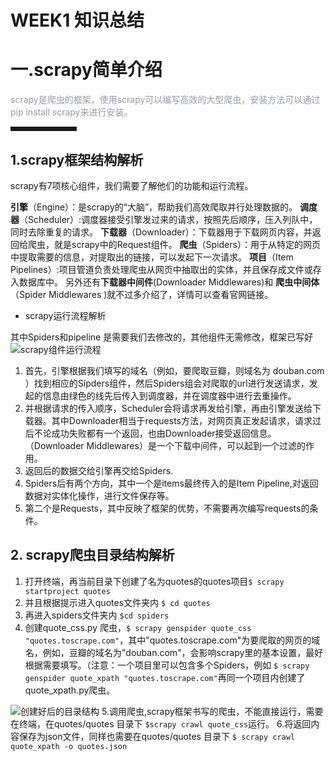 # WEEK1 知识总结

# 一.scrapy简单介绍

<font color=#999AAA >scrapy是爬虫的框架，使用scrapy可以编写高效的大型爬虫，安装方法可以通过pip install scrapy来进行安装。</font>

<hr style=" border:solid; width:100px; height:1px;" color=#000000 size=1">


## 1.scrapy框架结构解析

scrapy有7项核心组件，我们需要了解他们的功能和运行流程。

**引擎**（Engine）：是scrapy的“大脑”，帮助我们高效爬取并行处理数据的。
**调度器**（Scheduler）:调度器接受引擎发过来的请求，按照先后顺序，压入列队中，同时去除重复的请求。
**下载器**（Downloader）：下载器用于下载网页内容，并返回给爬虫，就是scrapy中的Request组件。
**爬虫**（Spiders）：用于从特定的网页中提取需要的信息，对提取出的链接，可以发起下一次请求。
**项目**（Item Pipelines）:项目管道负责处理爬虫从网页中抽取出的实体，并且保存成文件或存入数据库中。
另外还有**下载器中间件**(Downloader Middlewares)和 **爬虫中间体**（Spider Middlewares )就不过多介绍了，详情可以查看官网链接。




 - scrapy运行流程解析

其中Spiders和pipeline 是需要我们去修改的，其他组件无需修改，框架已写好
![scrapy组件运行流程](https://img-blog.csdnimg.cn/20200822214734501.png?x-oss-process=image/watermark,type_ZmFuZ3poZW5naGVpdGk,shadow_10,text_aHR0cHM6Ly9ibG9nLmNzZG4ubmV0L2x1b2xpdGEwMDE=,size_16,color_FFFFFF,t_70#pic_center)

 1. 首先，引擎根据我们填写的域名（例如，要爬取豆瓣，则域名为 douban.com ）找到相应的Sipders组件，然后Spiders组会对爬取的url进行发送请求，发起的信息由绿色的线先后传入到调度器，并在调度器中进行去重操作。
 2. 并根据请求的传入顺序，Scheduler会将请求再发给引擎，再由引擎发送给下载器。其中Downloader相当于requests方法，对网页真正发起请求，请求过后不论成功失败都有一个返回，也由Downloader接受返回信息。（Downloader Middlewares）是一个下载中间件，可以起到一个过滤的作用。
 3. 返回后的数据交给引擎再交给Spiders.
 4. Spiders后有两个方向，其中一个是items最终传入的是Item Pipeline,对返回数据对实体化操作，进行文件保存等。
 5. 第二个是Requests，其中反映了框架的优势，不需要再次编写requests的条件。


## 2. scrapy爬虫目录结构解析
1. 打开终端，再当前目录下创建了名为quotes的quotes项目`$ scrapy startproject quotes`
2. 并且根据提示进入quotes文件夹内 `$ cd quotes` 
3. 再进入spiders文件夹内 `$cd spiders`
4. 创建quote_css.py 爬虫，`$ scrapy genspider quote_css "quotes.toscrape.com"`，其中"quotes.toscrape.com"为要爬取的网页的域名，例如，豆瓣的域名为"douban.com"，会影响scrapy里的基本设置，最好根据需要填写。（注意：一个项目里可以包含多个Spiders，例如 `$ scrapy genspider quote_xpath "quotes.toscrape.com"`再同一个项目内创建了quote_xpath.py爬虫。

![创建好后的目录结构](https://img-blog.csdnimg.cn/20200822223613146.png#pic_center)
5.调用爬虫,scrapy框架书写的爬虫，不能直接运行，需要在终端，在quotes/quotes 目录下 `$scrapy crawl quote_css`运行。
6.将返回内容保存为json文件，同样也需要在quotes/quotes 目录下 `$ scrapy crawl quote_xpath -o quotes.json`